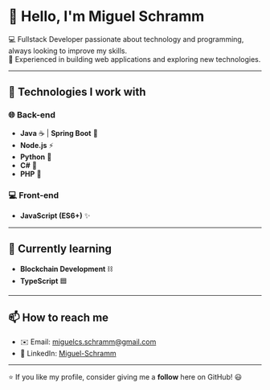 # 👋 Hello, I'm Miguel Schramm

💻 Fullstack Developer passionate about technology and programming, always looking to improve my skills.  
🚀 Experienced in building web applications and exploring new technologies.  

---

## 🚀 Technologies I work with

### 🌐 Back-end
- **Java** ☕ | **Spring Boot** 🌱  
- **Node.js** ⚡  
- **Python** 🐍  
- **C#** 💠  
- **PHP** 🐘  

### 💻 Front-end
- **JavaScript (ES6+)** ✨  

---

## 🌱 Currently learning
- **Blockchain Development** ⛓️  
- **TypeScript** 🟦  

---

## 📫 How to reach me
- ✉️ Email: miguelcs.schramm@gmail.com  
- 💼 LinkedIn: [Miguel-Schramm](https://www.linkedin.com/in/miguelschramm/)  

---

⭐ If you like my profile, consider giving me a **follow** here on GitHub! 😃
